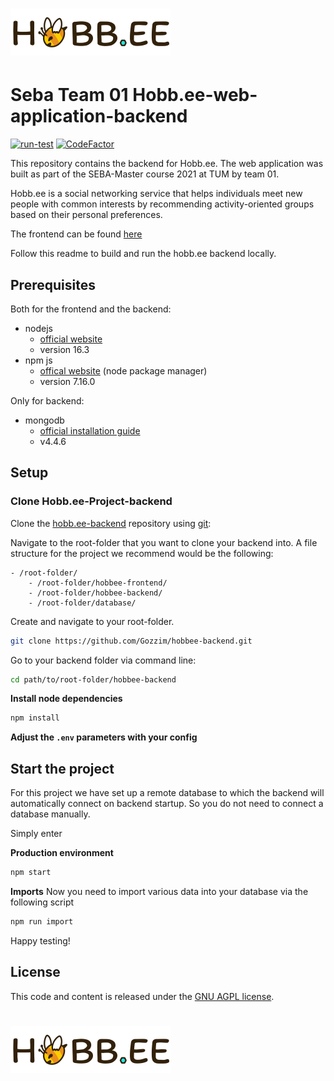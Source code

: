 # <img src="https://github.com/Gozzim/hobbee-frontend/blob/master/src/assets/hobbee_white.svg" height="75" alt="logo">

# Seba Team 01 Hobb.ee-web-application-backend
[![run-test](https://github.com/Gozzim/hobbee-backend/actions/workflows/test.yml/badge.svg)](https://github.com/Gozzim/hobbee-backend/actions/workflows/test.yml)
[![CodeFactor](https://www.codefactor.io/repository/github/gozzim/hobbee-backend/badge)](https://www.codefactor.io/repository/github/gozzim/hobbee-backend)

This repository contains the backend for Hobb.ee.
The web application was built as part of the SEBA-Master course 2021 at TUM by team 01.

Hobb.ee is a social networking service that helps individuals meet new people with common interests by recommending activity-oriented groups based on their personal preferences.


The frontend can be found [here](https://github.com/Gozzim/hobbee-frontend)


Follow this readme to build and run the hobb.ee backend locally.

## Prerequisites

Both for the frontend and the backend:

* nodejs
    * [official website](https://nodejs.org/en/)
    * version 16.3
* npm js
    * [offical website](https://www.npmjs.com/) (node package manager)
    * version 7.16.0

Only for backend:
* mongodb
    * [official installation guide](https://docs.mongodb.org/manual/administration/install-community/)
    * v4.4.6
## Setup

### Clone Hobb.ee-Project-backend

Clone the [hobb.ee-backend](https://github.com/Gozzim/hobbee-backend) repository using [git](http://git-scm.com/):

Navigate to the root-folder that you want to clone your backend into.
A file structure for the project we recommend would be the following:
```
- /root-folder/
    - /root-folder/hobbee-frontend/
    - /root-folder/hobbee-backend/
    - /root-folder/database/
```

Create and navigate to your root-folder.



```bash
git clone https://github.com/Gozzim/hobbee-backend.git
```


Go to your backend folder via command line:
```bash
cd path/to/root-folder/hobbee-backend
```

**Install node dependencies**

```bash
npm install
```

**Adjust the `.env` parameters with your config** 


## Start the project

For this project we have set up a remote database to which the backend will automatically connect on backend startup. So you do not need to connect a database manually.

Simply enter

**Production environment**
```bash
npm start
```

**Imports**
Now you need to import various data into your database via the following script

```bash
npm run import
```

Happy testing!

## License
This code and content is released under the [GNU AGPL license](https://github.com/Gozzim/hobbee-backend/blob/master/LICENSE).

# <img src="https://github.com/Gozzim/hobbee-frontend/blob/master/src/assets/hobbee_white.svg" height="75" alt="logo">
